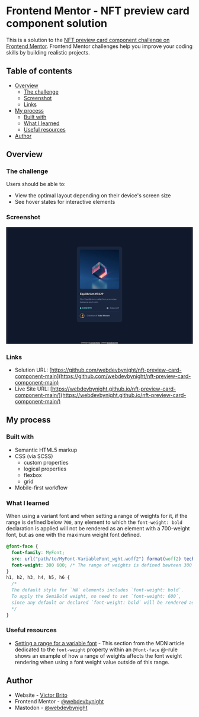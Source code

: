# Frontend Mentor - NFT preview card component solution

This is a solution to the [NFT preview card component challenge on Frontend Mentor](https://www.frontendmentor.io/challenges/nft-preview-card-component-SbdUL_w0U). Frontend Mentor challenges help you improve your coding skills by building realistic projects. 

## Table of contents

- [Overview](#overview)
  - [The challenge](#the-challenge)
  - [Screenshot](#screenshot)
  - [Links](#links)
- [My process](#my-process)
  - [Built with](#built-with)
  - [What I learned](#what-i-learned)
  - [Useful resources](#useful-resources)
- [Author](#author)

## Overview

### The challenge

Users should be able to:

- View the optimal layout depending on their device's screen size
- See hover states for interactive elements

### Screenshot

![Screenshot of the solution](./screenshot.jpg)

### Links

- Solution URL: [https://github.com/webdevbynight/nft-preview-card-component-main](https://github.com/webdevbynight/nft-preview-card-component-main)
- Live Site URL: [https://webdevbynight.github.io/nft-preview-card-component-main/](https://webdevbynight.github.io/nft-preview-card-component-main/)

## My process

### Built with

- Semantic HTML5 markup
- CSS (via SCSS)
  - custom properties
  - logical properties
  - flexbox
  - grid
- Mobile-first workflow

### What I learned

When using a variant font and when setting a range of weights for it, if the range is defined below `700`, any element to which the `font-weight: bold` declaration is applied will not be rendered as an element with a 700-weight font, but as one with the maximum weight font defined.
```css
@font-face {
  font-family: MyFont;
  src: url("path/to/MyFont-VariableFont_wght.woff2") format(woff2) tech(variations);
  font-weight: 300 600; /* The range of weights is defined bewteen 300 (Light) and 600 (SemiBold) */
}
h1, h2, h3, h4, h5, h6 {
  /*
  The default style for `hN` elements includes `font-weight: bold`.
  To apply the SemiBold weight, no need to set `font-weight: 600`,
  since any default or declared `font-weight: bold` will be rendered as `font-weight: 600`.
  */
}
```

### Useful resources

- [Setting a range for a variable font](https://developer.mozilla.org/en-US/docs/Web/CSS/@font-face/font-weight#setting_a_range_for_a_variable_font) - This section from the MDN article dedicated to the `font-weight` property within an `@font-face` @-rule shows an example of how a range of weights affects the font weight rendering when using a font weight value outside of this range.

## Author

- Website - [Victor Brito](https://victor-brito.dev)
- Frontend Mentor - [@webdevbynight](https://www.frontendmentor.io/profile/webdevbynight)
- Mastodon - [@webdevbynight](https://mastodon.social/webdevbynight)
